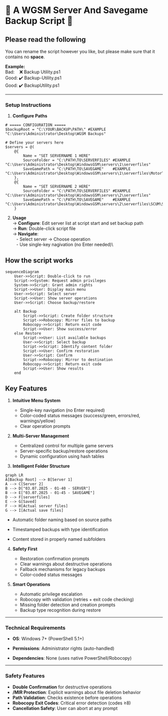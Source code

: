 # 🚗 A WGSM Server And Savegame Backup Script 🚗

## Please read the following
You can rename the script however you like, but please make sure that it contains no **space**.

**Example:**\
Bad: &nbsp;&nbsp;&nbsp;❌ Backup Utility.ps1\
Good: ✔️ Backup-Utility.ps1\
Good: ✔️ BackupUtility.ps1

----------
### Setup Instructions

1.  **Configure Paths**
```
# ===== CONFIGURATION =====
$backupRoot = "C:\YOUR\BACKUP\PATH\" #EXAMPLE "C:\Users\Administrator\Desktop\WGSM Backups"

# Define your servers here
$servers = @(
    @{
        Name = "SET SERVERNAME 1 HERE"
        SourceFolder = "C:\PATH\TO\SERVERFILES" #EXAMPLE "C:\Users\Administrator\Desktop\WindowsGSM\servers\1\serverfiles"
        SaveGamePath = "C:\PATH\TO\SAVEGAME"    #EXAMPLE "C:\Users\Administrator\Desktop\WindowsGSM\servers\1\serverfiles\MotorTown\Saved"
    },
    @{
        Name = "SET SERVERNAME 2 HERE"
        SourceFolder = "C:\PATH\TO\SERVERFILES" #EXAMPLE "C:\Users\Administrator\Desktop\WindowsGSM\servers\2\serverfiles"
        SaveGamePath = "C:\PATH\TO\SAVEGAME"    #EXAMPLE "C:\Users\Administrator\Desktop\WindowsGSM\servers\2\serverfiles\SCUM\Saved"
    }
```
2. **Usage**\
   -> **Configure**: Edit server list at script start and set backup path\
   -> **Run**: Double-click script file\
   -> **Navigate**:\
   &nbsp;&nbsp;&nbsp;-  Select server -> Choose operation\
   &nbsp;&nbsp;&nbsp;-  Use single-key nagivation (no Enter needed)\

## How the script works

```mermaid
sequenceDiagram
    User->>Script: Double-click to run
    Script->>System: Request admin privileges
    System->>Script: Grant admin rights
    Script->>User: Display main menu
    User->>Script: Select server
    Script->>User: Show server operations
    User->>Script: Choose backup/restore
    
    alt Backup
        Script->>Script: Create folder structure
        Script->>Robocopy: Mirror files to backup
        Robocopy->>Script: Return exit code
        Script->>User: Show success/error
    else Restore
        Script->>User: List available backups
        User->>Script: Select backup
        Script->>Script: Identify content folder
        Script->>User: Confirm restoration
        User->>Script: Confirm
        Script->>Robocopy: Mirror to destination
        Robocopy->>Script: Return exit code
        Script->>User: Show results
    end
```
## Key Features

1.  **Intuitive Menu System**
    
    -   Single-key navigation (no Enter required)
    -   Color-coded status messages (success/green, errors/red, warnings/yellow)
    -   Clear operation prompts
        
2.  **Multi-Server Management**
    
    -   Centralized control for multiple game servers
    -   Server-specific backup/restore operations
    -   Dynamic configuration using hash tables
        
3.  **Intelligent Folder Structure**
```mermaid
graph LR
A[Backup Root] --> B[Server 1]
A --> C[Server 2]
B --> D["03.07.2025 - 01-40 - SERVER"]
B --> E["03.07.2025 - 01-45 - SAVEGAME"]
D --> F[serverfiles]
E --> G[Saved]
F --> H[Actual server files]
G --> I[Actual save files]
```
-  Automatic folder naming based on source paths

-  Timestamped backups with type identification

-  Content stored in properly named subfolders
4.  **Safety First**
    
    -   Restoration confirmation prompts
    -   Clear warnings about destructive operations
    -   Fallback mechanisms for legacy backups
    -   Color-coded status messages
        
5.  **Smart Operations**
    
    -   Automatic privilege escalation
    -   Robocopy with validation (retries + exit code checking)
    -   Missing folder detection and creation prompts
    -   Backup type recognition during restore
        

----------

### Technical Requirements

-   **OS**: Windows 7+ (PowerShell 5.1+)
    
-   **Permissions**: Administrator rights (auto-handled)
    
-   **Dependencies**: None (uses native PowerShell/Robocopy)
----------
### Safety Features

-   **Double Confirmation**  for destructive operations
-   **/MIR Protection**: Explicit warnings about file deletion behavior
-   **Path Validation**: Checks existence before operations
-   **Robocopy Exit Codes**: Critical error detection (codes ≥8)
-   **Cancellation Safety**: User can abort at any prompt
